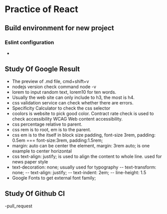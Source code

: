 # Practice of React

## Build environment for new project

### Eslint configuration

-

## Study Of Google Result

- The preview of .md file, cmd+shift+v
- nodejs version check command node -v
- lorem to input random text, lorem10 for ten words.
- Usually the web site can only include to h3, the most is h4.
- css validation service can check whether there are errors.
- Specificity Calculator to check the css selector
- coolors is website to pick good color. Contract rate check is used to check accessibility WCAG Web content accessibility.
- css percentage relative to parent.
- css rem is to root, em is to the parent.
- css em is to the itself in block size padding, font-size 3rem, padding: 0.5em === font-size:3rem, padding:1.5rem;
- margin: auto can be center the element, margin: 3rem auto; is one example to center horizontal
- css text-align: justify; is used to align the content to whole line. used for news paper style
- text-decoration: none; usually used for typography
  -- text-transform: none;
  -- text-align: justify;
  -- text-indent: 2em;
  -- line-height: 1.5
- Google Fonts to get external font family;

## Study Of Github CI

-pull_request
